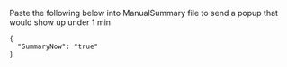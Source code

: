 Paste the following below into ManualSummary file to send a popup that would show up under 1 min

```
{
  "SummaryNow": "true"
}
```
